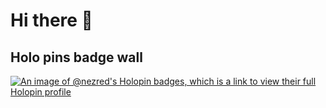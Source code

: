 # Hi there 👋

## Holo pins badge wall

[![An image of @nezred's Holopin badges, which is a link to view their full Holopin profile](https://holopin.me/nezred)](https://holopin.io/@nezred)

<!--
**nezred/nezred** is a ✨ _special_ ✨ repository because its `README.md` (this file) appears on your GitHub profile.

Here are some ideas to get you started:

- 🔭 I’m currently working on ...
- 🌱 I’m currently learning ...
- 👯 I’m looking to collaborate on ...
- 🤔 I’m looking for help with ...
- 💬 Ask me about ...
- 📫 How to reach me: ...
- 😄 Pronouns: ...
- ⚡ Fun fact: ...
-->
